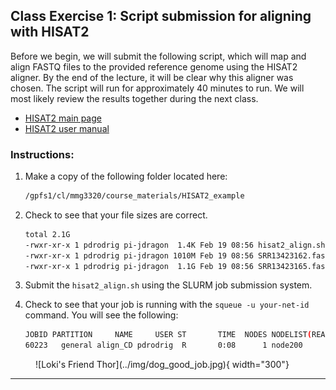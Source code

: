 ## Class Exercise 1: Script submission for aligning with HISAT2 

Before we begin, we will submit the following script, which will map and align FASTQ files to the provided reference genome using the HISAT2 aligner. By the end of the lecture, it will be clear why this aligner was chosen. The script will run for approximately 40 minutes to run. We will most likely review the results together during the next class. 

+ [HISAT2 main page](http://daehwankimlab.github.io/hisat2/)
+ [HISAT2 user manual](http://daehwankimlab.github.io/hisat2/manual/)

### Instructions: 

1. Make a copy of the following folder located here: 

	```bash
	/gpfs1/cl/mmg3320/course_materials/HISAT2_example 
	```

2. Check to see that your file sizes are correct. 

	```bash
	total 2.1G
	-rwxr-xr-x 1 pdrodrig pi-jdragon  1.4K Feb 19 08:56 hisat2_align.sh
	-rwxr-xr-x 1 pdrodrig pi-jdragon 1010M Feb 19 08:56 SRR13423162.fastq.gz
	-rwxr-xr-x 1 pdrodrig pi-jdragon  1.1G Feb 19 08:56 SRR13423165.fastq.gz
	```

3. Submit the `hisat2_align.sh` using the SLURM job submission system. 

4. Check to see that your job is running with the `squeue -u your-net-id` command. You will see the following:

	```bash
    JOBID PARTITION     NAME     USER ST       TIME  NODES NODELIST(REASON)
    60223   general align_CD pdrodrig  R       0:08      1 node200
	```

<figure markdown="span">
  ![Loki's Friend Thor](../img/dog_good_job.jpg){ width="300"}
</figure>

***